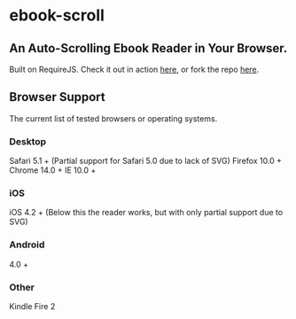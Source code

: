 # ebook-scroll

## An Auto-Scrolling Ebook Reader in Your Browser.

Built on RequireJS. Check it out in action [here](http://mzmm56.github.io/ebook-scroll/dist/), or fork the repo [here](https://github.com/mzmm56/ebook-scroll/tree/master).

## Browser Support

The current list of tested browsers or operating systems.

### Desktop
Safari 5.1 + (Partial support for Safari 5.0 due to lack of SVG)
Firefox 10.0 +
Chrome 14.0 +
IE 10.0 +

### iOS
iOS 4.2 + (Below this the reader works, but with only partial support due to SVG)

### Android
4.0 +

### Other
Kindle Fire 2

